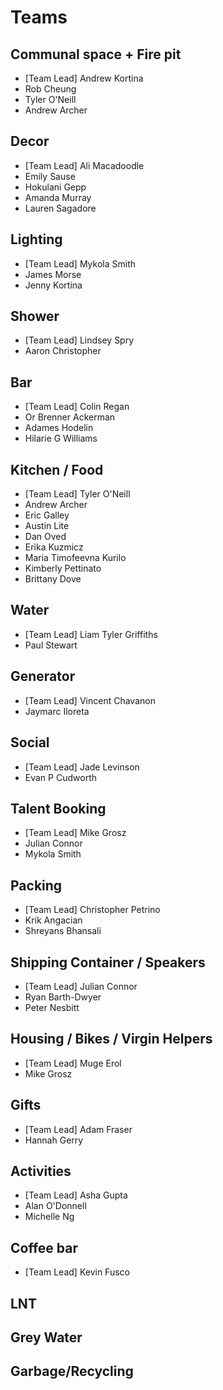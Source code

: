 # Teams

## Communal space + Fire pit
* [Team Lead] Andrew Kortina
* Rob Cheung
* Tyler O'Neill
* Andrew Archer

## Decor
* [Team Lead] Ali Macadoodle
* Emily Sause
* Hokulani Gepp
* Amanda Murray
* Lauren Sagadore

## Lighting
* [Team Lead] Mykola Smith
* James Morse
* Jenny Kortina

## Shower
* [Team Lead] Lindsey Spry
* Aaron Christopher

## Bar
* [Team Lead] Colin Regan
* Or Brenner Ackerman
* Adames Hodelin
* Hilarie G Williams

## Kitchen / Food
* [Team Lead] Tyler O'Neill
* Andrew Archer
* Eric Galley
* Austin Lite
* Dan Oved
* Erika Kuzmicz
* Maria Timofeevna Kurilo
* Kimberly Pettinato
* Brittany Dove

## Water
* [Team Lead] Liam Tyler Griffiths
* Paul Stewart

## Generator
* [Team Lead] Vincent Chavanon
* Jaymarc Iloreta

## Social
* [Team Lead] Jade Levinson
* Evan P Cudworth

## Talent Booking
* [Team Lead] Mike Grosz
* Julian Connor
* Mykola Smith

## Packing
* [Team Lead] Christopher Petrino
* Krik Angacian
* Shreyans Bhansali

## Shipping Container / Speakers
* [Team Lead] Julian Connor
* Ryan Barth-Dwyer
* Peter Nesbitt

## Housing / Bikes / Virgin Helpers
* [Team Lead] Muge Erol
* Mike Grosz

## Gifts
* [Team Lead] Adam Fraser
* Hannah Gerry

## Activities
* [Team Lead] Asha Gupta
* Alan O'Donnell
* Michelle Ng

## Coffee bar
* [Team Lead] Kevin Fusco

## LNT

## Grey Water

## Garbage/Recycling
